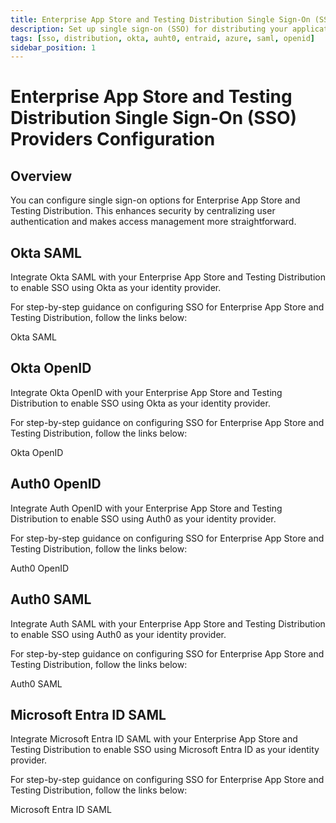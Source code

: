 ```yaml
---
title: Enterprise App Store and Testing Distribution Single Sign-On (SSO) Providers Configuration
description: Set up single sign-on (SSO) for distributing your applications, enhancing security and simplifying the login process.
tags: [sso, distribution, okta, auht0, entraid, azure, saml, openid]
sidebar_position: 1
---
```


# Enterprise App Store and Testing Distribution Single Sign-On (SSO) Providers Configuration

## Overview

You can configure single sign-on options for Enterprise App Store and Testing Distribution. This enhances security by centralizing user authentication and makes access management more straightforward.

## Okta SAML

Integrate Okta SAML with your Enterprise App Store and Testing Distribution to enable SSO using Okta as your identity provider.

For step-by-step guidance on configuring SSO for Enterprise App Store and Testing Distribution, follow the links below:

<ContentRef url="/account/my-organization/integrations/authentications/integration-sso/okta-saml"> Okta SAML </ContentRef>

## Okta OpenID

Integrate Okta OpenID with your Enterprise App Store and Testing Distribution to enable SSO using Okta as your identity provider.

For step-by-step guidance on configuring SSO for Enterprise App Store and Testing Distribution, follow the links below:

<ContentRef url="/account/my-organization/integrations/authentications/integration-sso/okta-openid"> Okta OpenID </ContentRef>

## Auth0 OpenID

Integrate Auth OpenID with your Enterprise App Store and Testing Distribution to enable SSO using Auth0 as your identity provider.

For step-by-step guidance on configuring SSO for Enterprise App Store and Testing Distribution, follow the links below:

<ContentRef url="/account/my-organization/integrations/authentications/integration-sso/auth0-openid"> Auth0 OpenID </ContentRef>

## Auth0 SAML

Integrate Auth SAML with your Enterprise App Store and Testing Distribution to enable SSO using Auth0 as your identity provider.

For step-by-step guidance on configuring SSO for Enterprise App Store and Testing Distribution, follow the links below:

<ContentRef url="/account/my-organization/integrations/authentications/integration-sso/auth0-saml"> Auth0 SAML </ContentRef>

## Microsoft Entra ID SAML

Integrate Microsoft Entra ID SAML with your Enterprise App Store and Testing Distribution to enable SSO using Microsoft Entra ID as your identity provider.

For step-by-step guidance on configuring SSO for Enterprise App Store and Testing Distribution, follow the links below:

<ContentRef url="/account/my-organization/integrations/authentications/integration-sso/azure-saml"> Microsoft Entra ID SAML </ContentRef>

